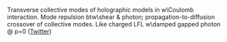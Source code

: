 
Transverse collective modes of holographic models in w\Coulomb interaction. Mode repulsion btw\shear & photon; propagation-to-diffusion crossover of collective modes. Like charged LFL w\damped gapped photon @ p=0 ([Twitter](https://twitter.com/JoshuahHeath/status/1206952675335688192))
